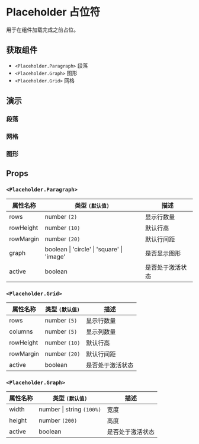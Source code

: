 # Placeholder 占位符

用于在组件加载完成之前占位。

## 获取组件

<!--{include:<import-guide>}-->

- `<Placeholder.Paragraph>` 段落
- `<Placeholder.Graph>` 图形
- `<Placeholder.Grid>` 网格

## 演示

### 段落

<!--{include:`paragraph.md`}-->

### 网格

<!--{include:`grid.md`}-->

### 图形

<!--{include:`graph.md`}-->

## Props

### `<Placeholder.Paragraph>`

| 属性名称  | 类型 `(默认值)`                                        | 描述             |
| --------- | ------------------------------------------------------ | ---------------- |
| rows      | number `(2)`                                           | 显示行数量       |
| rowHeight | number `(10)`                                          | 默认行高         |
| rowMargin | number `(20)`                                          | 默认行间距       |
| graph     | boolean &#124; 'circle' &#124; 'square' &#124; 'image' | 是否显示图形     |
| active    | boolean                                                | 是否处于激活状态 |

### `<Placeholder.Grid>`

| 属性名称  | 类型 `(默认值)` | 描述             |
| --------- | --------------- | ---------------- |
| rows      | number `(5)`    | 显示行数量       |
| columns   | number `(5)`    | 显示列数量       |
| rowHeight | number `(10)`   | 默认行高         |
| rowMargin | number `(20)`   | 默认行间距       |
| active    | boolean         | 是否处于激活状态 |

### `<Placeholder.Graph>`

| 属性名称 | 类型 `(默认值)`               | 描述             |
| -------- | ----------------------------- | ---------------- |
| width    | number &#124; string `(100%)` | 宽度             |
| height   | number `(200)`                | 高度             |
| active   | boolean                       | 是否处于激活状态 |
